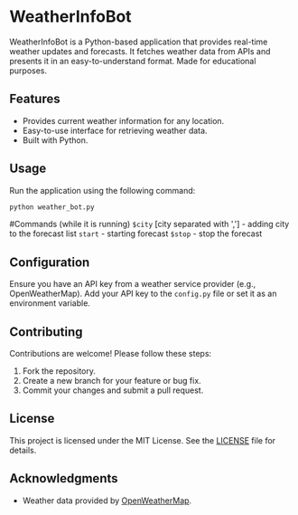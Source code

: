 # WeatherInfoBot

WeatherInfoBot is a Python-based application that provides real-time weather updates and forecasts. It fetches weather data from APIs and presents it in an easy-to-understand format. Made for educational purposes.

## Features

- Provides current weather information for any location.
- Easy-to-use interface for retrieving weather data.
- Built with Python.


## Usage

Run the application using the following command:
```bash
python weather_bot.py
```

#Commands (while it is running)
`$city` [city separated with ','] - adding city to the forecast list
`start` - starting forecast
`$stop` - stop the forecast


## Configuration

Ensure you have an API key from a weather service provider (e.g., OpenWeatherMap). Add your API key to the `config.py` file or set it as an environment variable.

## Contributing

Contributions are welcome! Please follow these steps:

1. Fork the repository.
2. Create a new branch for your feature or bug fix.
3. Commit your changes and submit a pull request.



## License

This project is licensed under the MIT License. See the [LICENSE](LICENSE) file for details.

## Acknowledgments

- Weather data provided by [OpenWeatherMap](https://openweathermap.org/).
